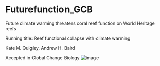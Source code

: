 # Futurefunction_GCB

Future climate warming threatens coral reef function on World Heritage reefs

Running title: Reef functional collapse with climate warming


Kate M. Quigley, Andrew H. Baird

Accepted in Global Change Biology
![image](https://github.com/LaserKate/Futurefunction_GCB/assets/11185426/b5ec77ca-23d8-45b0-bfff-ff3ecae4d1b3)
